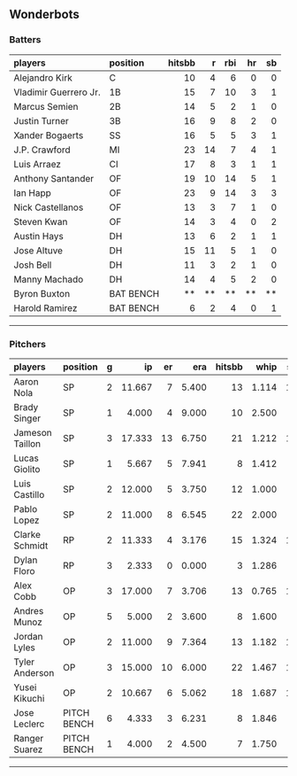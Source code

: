 ## Wonderbots

### Batters

 
|players               |position  | hitsbb|  r| rbi| hr| sb| 
|:---------------------|:---------|------:|--:|---:|--:|--:| 
|Alejandro Kirk        |C         |     10|  4|   6|  0|  0| 
|Vladimir Guerrero Jr. |1B        |     15|  7|  10|  3|  1| 
|Marcus Semien         |2B        |     14|  5|   2|  1|  0| 
|Justin Turner         |3B        |     16|  9|   8|  2|  0| 
|Xander Bogaerts       |SS        |     16|  5|   5|  3|  1| 
|J.P. Crawford         |MI        |     23| 14|   7|  4|  1| 
|Luis Arraez           |CI        |     17|  8|   3|  1|  1| 
|Anthony Santander     |OF        |     19| 10|  14|  5|  1| 
|Ian Happ              |OF        |     23|  9|  14|  3|  3| 
|Nick Castellanos      |OF        |     13|  3|   7|  1|  0| 
|Steven Kwan           |OF        |     14|  3|   4|  0|  2| 
|Austin Hays           |DH        |     13|  6|   2|  1|  1| 
|Jose Altuve           |DH        |     15| 11|   5|  1|  0| 
|Josh Bell             |DH        |     11|  3|   2|  1|  0| 
|Manny Machado         |DH        |     14|  4|   5|  2|  0| 
|Byron Buxton          |BAT BENCH |     **| **|  **| **| **| 
|Harold Ramirez        |BAT BENCH |      6|  2|   4|  0|  1| 


* * *

### Pitchers

 
|players         |position    |  g|     ip| er|   era| hitsbb|  whip| so|  w| sv| 
|:---------------|:-----------|--:|------:|--:|-----:|------:|-----:|--:|--:|--:| 
|Aaron Nola      |SP          |  2| 11.667|  7| 5.400|     13| 1.114| 14|  1|  0| 
|Brady Singer    |SP          |  1|  4.000|  4| 9.000|     10| 2.500|  6|  0|  0| 
|Jameson Taillon |SP          |  3| 17.333| 13| 6.750|     21| 1.212| 19|  0|  0| 
|Lucas Giolito   |SP          |  1|  5.667|  5| 7.941|      8| 1.412|  6|  0|  0| 
|Luis Castillo   |SP          |  2| 12.000|  5| 3.750|     12| 1.000|  8|  1|  0| 
|Pablo Lopez     |SP          |  2| 11.000|  8| 6.545|     22| 2.000|  9|  0|  0| 
|Clarke Schmidt  |RP          |  2| 11.333|  4| 3.176|     15| 1.324| 12|  0|  0| 
|Dylan Floro     |RP          |  3|  2.333|  0| 0.000|      3| 1.286|  2|  1|  0| 
|Alex Cobb       |OP          |  3| 17.000|  7| 3.706|     13| 0.765| 15|  1|  0| 
|Andres Munoz    |OP          |  5|  5.000|  2| 3.600|      8| 1.600|  9|  0|  3| 
|Jordan Lyles    |OP          |  2| 11.000|  9| 7.364|     13| 1.182| 11|  1|  0| 
|Tyler Anderson  |OP          |  3| 15.000| 10| 6.000|     22| 1.467| 13|  0|  0| 
|Yusei Kikuchi   |OP          |  2| 10.667|  6| 5.062|     18| 1.687| 14|  0|  0| 
|Jose Leclerc    |PITCH BENCH |  6|  4.333|  3| 6.231|      8| 1.846|  8|  0|  1| 
|Ranger Suarez   |PITCH BENCH |  1|  4.000|  2| 4.500|      7| 1.750|  5|  0|  0| 


* * *


